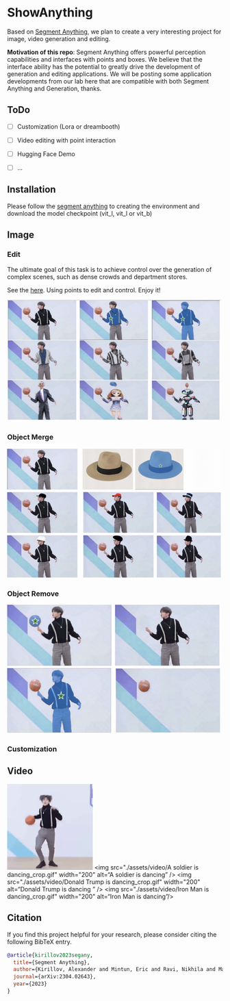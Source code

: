 # ShowAnything
Based on [Segment Anything](https://github.com/facebookresearch/segment-anything), we plan to create a very interesting project for image, video generation and editing.

**Motivation of this repo**: Segment Anything offers powerful perception capabilities and interfaces with points and boxes. We believe that the interface ability has the potential to greatly drive the development of generation and editing applications. We will be posting some application developments from our lab here that are compatible with both Segment Anything and Generation, thanks.
 
## ToDo
- [ ] Customization (Lora or dreambooth)
- [ ] Video editing with point interaction
- [ ] Hugging Face Demo
- [ ] ...


## Installation
Please follow the [segment anything](https://github.com/facebookresearch/segment-anything#model-checkpoints) to creating the environment and download the model checkpoint (vit_l, vit_l or vit_b)


## Image

### Edit
The ultimate goal of this task is to achieve control over the generation of complex scenes, such as dense crowds and department stores.

See the [here](https://github.com/showlab/ShowAnything/tree/main/ImageEidt). Using points to edit and control. Enjoy it! 

<img src="./assets/fig1.jpg" width="500"/>


### Object Merge
<img src="./assets/fig2.jpg" width="500"/>

### Object Remove
<img src="./assets/fig3.jpg" width="500"/>

### Customization


## Video
<img src="./assets/video/original.gif" width="200" alt=“original”/>  <img src="./assets/video/A soldier is dancing_crop.gif" width="200" alt=“A soldier is dancing” />  <img src="./assets/video/Donald Trump is dancing_crop.gif" width="200" alt=“Donald Trump is dancing ” /> <img src="./assets/video/Iron Man is dancing_crop.gif" width="200" alt=“Iron Man is dancing”/>




## Citation
If you find this project helpful for your research, please consider citing the following BibTeX entry.
```BibTex
@article{kirillov2023segany,
  title={Segment Anything}, 
  author={Kirillov, Alexander and Mintun, Eric and Ravi, Nikhila and Mao, Hanzi and Rolland, Chloe and Gustafson, Laura and Xiao, Tete and Whitehead, Spencer and Berg, Alexander C. and Lo, Wan-Yen and Doll{\'a}r, Piotr and Girshick, Ross},
  journal={arXiv:2304.02643},
  year={2023}
}

```